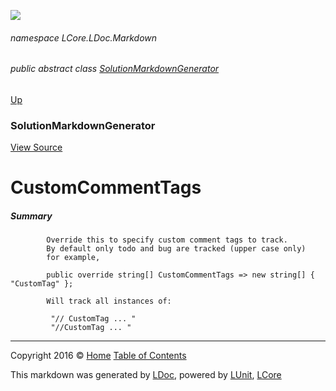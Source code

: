 ![](Content/LDoc-banner-small.png "")

###### namespace LCore.LDoc.Markdown

###### public abstract class [SolutionMarkdownGenerator](docs/SolutionMarkdownGenerator.md)
[Up](docs/SolutionMarkdownGenerator.md)

### SolutionMarkdownGenerator
[View Source](Markdown/Generators/SolutionMarkdownGenerator.cs)

# CustomCommentTags

##### Summary

            Override this to specify custom comment tags to track. 
            By default only todo and bug are tracked (upper case only)
            for example, 
            
            public override string[] CustomCommentTags => new string[] { "CustomTag" };
            
            Will track all instances of:
            
             "// CustomTag ... "
             "//CustomTag ... " 
            
            



---

Copyright 2016 &copy; [Home](../README.md) [Table of Contents](../TableOfContents.md)

This markdown was generated by [LDoc](https://github.com/CodeSingularity/LDoc), powered by [LUnit](https://github.com/CodeSingularity/LUnit), [LCore](https://github.com/CodeSingularity/LCore)

